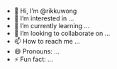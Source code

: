 - 👋 Hi, I’m @rikkuwong
- 👀 I’m interested in ...
- 🌱 I’m currently learning ...
- 💞️ I’m looking to collaborate on ...
- 📫 How to reach me ...
- 😄 Pronouns: ...
- ⚡ Fun fact: ...

<!---
rikkuwong/rikkuwong is a ✨ special ✨ repository because its `README.md` (this file) appears on your GitHub profile.
You can click the Preview link to take a look at your changes.
--->
